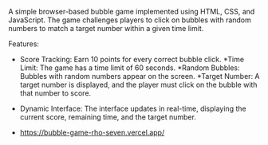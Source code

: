 A simple browser-based bubble game implemented using HTML, CSS, and JavaScript. 
The game challenges players to click on bubbles with random numbers to match a target number within a given time limit.


Features: 
* Score Tracking: Earn 10 points for every correct bubble click.
*Time Limit: The game has a time limit of 60 seconds.
*Random Bubbles: Bubbles with random numbers appear on the screen. 
*Target Number: A target number is displayed, and the player must click on the bubble with that number to score.
* Dynamic Interface: The interface updates in real-time, displaying the current score, remaining time, and the target number.

* https://bubble-game-rho-seven.vercel.app/
